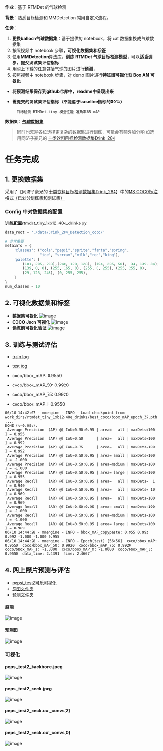 **作业**：基于 RTMDet 的气球检测

**背景**：熟悉目标检测和 MMDetection 常用自定义流程。

**任务**：

1. **更换balloon气球数据集**：基于提供的 notebook，将 cat 数据集换成气球数据集
2. 按照视频中 notebook 步骤，**可视化数据集和标签**
3. 使用**MMDetection**算法库，**训练 RTMDet 气球目标检测模型**，可以**适当调参**，**提交测试集评估指标**
4. 用网上下载的任意包括气球的图片进行**预测**，
5. 按照视频中 notebook 步骤，对 demo 图片进行**特征图可视化**和 **Box AM 可视化**
 


- 将**预测结果保存到github仓库中，readme中呈现出来**
- **需提交的测试集评估指标（不能低于baseline指标的50%）**

        目标检测 RTMDet-tiny 模型性能 准确率65 mAP

**数据集**：[**气球数据集**](https://download.openmmlab.com/mmyolo/data/balloon_dataset.zip) 

> 同时也欢迎各位选择更复杂的数据集进行训练，可能会有额外加分哟
> 如选用同济子豪兄的 [十类饮料目标检测数据集Drink_284 ](https://github.com/TommyZihao/Train_Custom_Dataset/tree/main/%E7%9B%AE%E6%A0%87%E6%A3%80%E6%B5%8B/%E7%9B%AE%E6%A0%87%E6%A3%80%E6%B5%8B%E6%95%B0%E6%8D%AE%E9%9B%86)

# 任务完成
## 1. 更换数据集
采用了【同济子豪兄的 [十类饮料目标检测数据集Drink_284](https://link.zhihu.com/?target=https%3A//github.com/TommyZihao/Train_Custom_Dataset/tree/main/%25E7%259B%25AE%25E6%25A0%2587%25E6%25A3%2580%25E6%25B5%258B/%25E7%259B%25AE%25E6%25A0%2587%25E6%25A3%2580%25E6%25B5%258B%25E6%2595%25B0%25E6%258D%25AE%25E9%259B%2586)】中的[MS COCO标注格式（已划分训练集和测试集）](https://link.zhihu.com/?target=https%3A//zihao-download.obs.cn-east-3.myhuaweicloud.com/yolov8/datasets/Drink_284_Detection_Dataset/Drink_284_Detection_coco.zip)

### **Config 中对数据集的配置** 

**训练配置**[rtmdet_tiny_1xb12-40e_drinks.py](https://github.com/chg0901/openmmlab2-hong/blob/main/Assignment3/mmdetection/rtmdet_tiny_1xb12-40e_drinks.py) 

```python 
data_root = './data/Drink_284_Detection_coco/'

# 非常重要
metainfo = {
    'classes': ("cola","pepsi","sprite","fanta","spring", 
                "ice", "scream","milk","red","king"),
    'palette': [
        (101, 205, 228),(240, 128, 128), (154, 205, 50), (34, 139, 34), 
        (139, 0, 0), (255, 165, 0), (255, 0, 255), (255, 255, 0), 
        (29, 123, 243), (0, 255, 255), 
    ]
}
num_classes = 10

```


## 2. 可视化数据集和标签
- **数据集可视化**
![image](https://github.com/chg0901/openmmlab2-hong/assets/8240984/8413ed9d-5274-43b4-85ee-51f40dfb4084)
- **COCO Json 可视化**
![image](https://github.com/chg0901/openmmlab2-hong/assets/8240984/d7b4300a-2e19-4102-9fef-3abb8cdef246)
- **训练前可视化验证**
![image](https://github.com/chg0901/openmmlab2-hong/assets/8240984/29cf2838-662a-4d02-82e5-9add6de8cb38)

## 3. 训练与测试评估

- [train log](https://github.com/chg0901/openmmlab2-hong/blob/main/Assignment3/mmdetection/work_dirs/rtmdet_tiny_1xb12-40e_drinks/20230610_141823/20230610_141823.log)
- [test log](https://github.com/chg0901/openmmlab2-hong/blob/main/Assignment3/mmdetection/work_dirs/rtmdet_tiny_1xb12-40e_drinks/20230610_144158/20230610_144158.log)

- coco/bbox_mAP: 0.9550
- coco/bbox_mAP_50: 0.9920
- coco/bbox_mAP_75: 0.9920
- coco/bbox_mAP_l: 0.9550

```
06/10 14:42:07 - mmengine - INFO - Load checkpoint from work_dirs/rtmdet_tiny_1xb12-40e_drinks/best_coco/bbox_mAP_epoch_35.pth
....
DONE (t=0.08s).
 Average Precision  (AP) @[ IoU=0.50:0.95 | area=   all | maxDets=100 ] = 0.955
 Average Precision  (AP) @[ IoU=0.50      | area=   all | maxDets=100 ] = 0.992
 Average Precision  (AP) @[ IoU=0.75      | area=   all | maxDets=100 ] = 0.992
 Average Precision  (AP) @[ IoU=0.50:0.95 | area= small | maxDets=100 ] = -1.000
 Average Precision  (AP) @[ IoU=0.50:0.95 | area=medium | maxDets=100 ] = -1.000
 Average Precision  (AP) @[ IoU=0.50:0.95 | area= large | maxDets=100 ] = 0.955
 Average Recall     (AR) @[ IoU=0.50:0.95 | area=   all | maxDets=  1 ] = 0.940
 Average Recall     (AR) @[ IoU=0.50:0.95 | area=   all | maxDets= 10 ] = 0.969
 Average Recall     (AR) @[ IoU=0.50:0.95 | area=   all | maxDets=100 ] = 0.969
 Average Recall     (AR) @[ IoU=0.50:0.95 | area= small | maxDets=100 ] = -1.000
 Average Recall     (AR) @[ IoU=0.50:0.95 | area=medium | maxDets=100 ] = -1.000
 Average Recall     (AR) @[ IoU=0.50:0.95 | area= large | maxDets=100 ] = 0.969
06/10 14:44:28 - mmengine - INFO - bbox_mAP_copypaste: 0.955 0.992 0.992 -1.000 -1.000 0.955
06/10 14:44:28 - mmengine - INFO - Epoch(test) [56/56]  coco/bbox_mAP: 0.9550  coco/bbox_mAP_50: 0.9920  coco/bbox_mAP_75: 0.9920  coco/bbox_mAP_s: -1.0000  coco/bbox_mAP_m: -1.0000  coco/bbox_mAP_l: 0.9550  data_time: 2.4391  time: 2.4667
```

## 4. 网上照片预测与评估
- [pepsi_test2可乐可视化](https://github.com/chg0901/openmmlab2-hong/tree/main/Assignment3/mmyolo/output/pepsi_test)
- [原图文件夹](https://github.com/chg0901/openmmlab2-hong/tree/main/Assignment3/mmdetection/data)
- [预测文件夹](https://github.com/chg0901/openmmlab2-hong/tree/main/Assignment3/mmyolo/output)

####  原图
![image](https://github.com/chg0901/openmmlab2-hong/blob/main/Assignment3/mmdetection/data/pepsi_test2.jpeg)
####  预测图
![image](https://github.com/chg0901/openmmlab2-hong/blob/main/Assignment3/mmyolo/output/pepsi_test2.jpeg)
### 可视化
####  pepsi_test2_backbone.jpeg
![image](https://github.com/chg0901/openmmlab2-hong/blob/main/Assignment3/mmyolo/output/pepsi_test/pepsi_test2_backbone.jpeg)
####  pepsi_test2_neck.jpeg
![image](https://github.com/chg0901/openmmlab2-hong/blob/main/Assignment3/mmyolo/output/pepsi_test/pepsi_test2_neck.jpeg)
####  pepsi_test2_neck.out_convs[2]
![image](https://github.com/chg0901/openmmlab2-hong/blob/main/Assignment3/mmyolo/output/pepsi_test/pepsi_test2_neck.out_convs%5B0%5D.jpeg)
####  pepsi_test2_neck.out_convs[0]
![image](https://github.com/chg0901/openmmlab2-hong/blob/main/Assignment3/mmyolo/output/pepsi_test/pepsi_test2_neck.out_convs%5B2%5D.jpeg)
